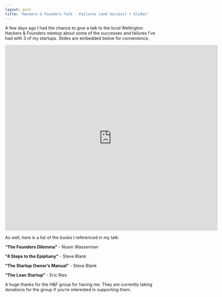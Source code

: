 ```yaml
---
layout: post
title: "Hackers & Founders Talk - Failures (and Success) + Slides"
---
```


A few days ago I had the chance to give a talk to the local Wellington Hackers & Founders meetup about some of the successes and failures I’ve had with 3 of my startups. Slides are embedded below for convenience.

<iframe allowfullscreen="true" allowtransparency="true" frameborder="0" height="613" id="talk_frame_14025" mozallowfullscreen="true" src="https://speakerdeck.com/player/4fe4eec64252c8001f015049" style="border:0; padding:0; margin:0; background:transparent;" webkitallowfullscreen="true" width="700"></iframe>

As well, here is a list of the books I referenced in my talk:

__“The Founders Dilemma”__ - Noam Wasserman

__“4 Steps to the Epiphany”__ - Steve Blank

__“The Startup Owner’s Manual”__ - Steve Blank

__“The Lean Startup”__ - Eric Ries

A huge thanks for the H&F group for having me. They are currently taking donations for the group if you’re interested in supporting them.
